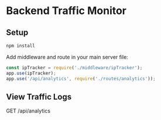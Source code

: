 # Backend Traffic Monitor

## Setup
```bash
npm install
```

Add middleware and route in your main server file:
```js
const ipTracker = require('./middleware/ipTracker');
app.use(ipTracker);
app.use('/api/analytics', require('./routes/analytics'));
```

## View Traffic Logs
GET /api/analytics